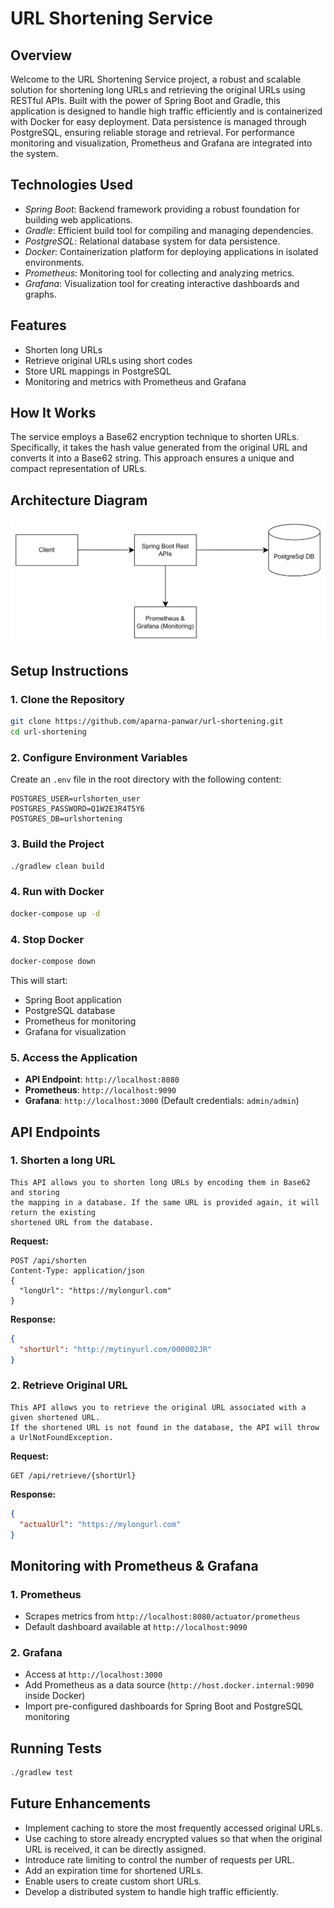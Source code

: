# URL Shortening Service

## Overview
Welcome to the URL Shortening Service project, a robust and scalable solution for shortening long URLs and retrieving the original URLs using RESTful APIs. Built with the power of Spring Boot and Gradle, this application is designed to handle high traffic efficiently and is containerized with Docker for easy deployment. Data persistence is managed through PostgreSQL, ensuring reliable storage and retrieval. For performance monitoring and visualization, Prometheus and Grafana are integrated into the system.

## Technologies Used
- *Spring Boot*: Backend framework providing a robust foundation for building web applications.
- *Gradle*: Efficient build tool for compiling and managing dependencies.
- *PostgreSQL*: Relational database system for data persistence.
- *Docker*: Containerization platform for deploying applications in isolated environments.
- *Prometheus*: Monitoring tool for collecting and analyzing metrics.
- *Grafana*: Visualization tool for creating interactive dashboards and graphs.

## Features
- Shorten long URLs
- Retrieve original URLs using short codes
- Store URL mappings in PostgreSQL
- Monitoring and metrics with Prometheus and Grafana

## How It Works
The service employs a Base62 encryption technique to shorten URLs. Specifically, it takes the hash value generated from the original URL and converts it into a Base62 string. This approach ensures a unique and compact representation of URLs.

## Architecture Diagram

![img_1.png](img_1.png)

## Setup Instructions
### 1. Clone the Repository
```sh
git clone https://github.com/aparna-panwar/url-shortening.git
cd url-shortening
```

### 2. Configure Environment Variables
Create an `.env` file in the root directory with the following content:
```
POSTGRES_USER=urlshorten_user
POSTGRES_PASSWORD=Q1W2E3R4T5Y6
POSTGRES_DB=urlshortening
```

### 3. Build the Project
```sh
./gradlew clean build
```

### 4. Run with Docker
```sh
docker-compose up -d
```

### 4. Stop Docker
```sh
docker-compose down
```

This will start:
- Spring Boot application
- PostgreSQL database
- Prometheus for monitoring
- Grafana for visualization

### 5. Access the Application
- **API Endpoint**: `http://localhost:8080`
- **Prometheus**: `http://localhost:9090`
- **Grafana**: `http://localhost:3000` (Default credentials: `admin/admin`)

## API Endpoints
### 1. Shorten a long URL
    This API allows you to shorten long URLs by encoding them in Base62 and storing 
    the mapping in a database. If the same URL is provided again, it will return the existing 
    shortened URL from the database.
**Request:**
```http
POST /api/shorten
Content-Type: application/json
{
  "longUrl": "https://mylongurl.com"
}
```
**Response:**
```json
{
  "shortUrl": "http://mytinyurl.com/000002JR"
}
```

### 2. Retrieve Original URL
    This API allows you to retrieve the original URL associated with a given shortened URL. 
    If the shortened URL is not found in the database, the API will throw a UrlNotFoundException.
**Request:**
```http
GET /api/retrieve/{shortUrl}
```
**Response:**
```json
{
  "actualUrl": "https://mylongurl.com"
}
```

## Monitoring with Prometheus & Grafana
### 1. Prometheus
- Scrapes metrics from `http://localhost:8080/actuator/prometheus`
- Default dashboard available at `http://localhost:9090`

### 2. Grafana
- Access at `http://localhost:3000`
- Add Prometheus as a data source (`http://host.docker.internal:9090` inside Docker)
- Import pre-configured dashboards for Spring Boot and PostgreSQL monitoring

## Running Tests
```sh
./gradlew test
```

## Future Enhancements
- Implement caching to store the most frequently accessed original URLs.
- Use caching to store already encrypted values so that when the original URL is received, it can be directly assigned.
- Introduce rate limiting to control the number of requests per URL.
- Add an expiration time for shortened URLs.
- Enable users to create custom short URLs.
- Develop a distributed system to handle high traffic efficiently.
